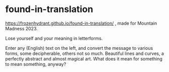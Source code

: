 # found-in-translation
https://frozenhydrant.github.io/found-in-translation/ , made for Mountain Madness 2023.

Lose yourself and your meaning in letterforms.


Enter any (English) text on the left, and convert the message to various forms, some decipherable, others not so much. Beautiful lines and curves, a perfectly abstract and almost magical art. What does it mean for something to mean something, anyway?
